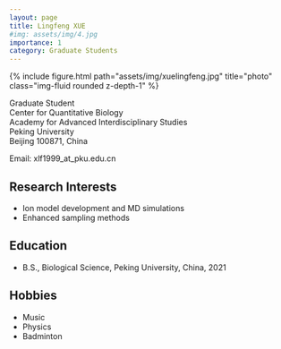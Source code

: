 ```yaml
---
layout: page
title: Lingfeng XUE
#img: assets/img/4.jpg
importance: 1
category: Graduate Students
---
```


<div class="row">
    <div class="col-sm-4 mt-3 mt-md-0">
        {% include figure.html path="assets/img/xuelingfeng.jpg" title="photo" class="img-fluid rounded z-depth-1" %}
    </div>
</div>

Graduate Student  
Center for Quantitative Biology  
Academy for Advanced Interdisciplinary Studies  
Peking University  
Beijing 100871, China

Email: xlf1999_at_pku.edu.cn

## Research Interests

- Ion model development and MD simulations
- Enhanced sampling methods

## Education

- B.S., Biological Science, Peking University, China, 2021

## Hobbies

- Music
- Physics
- Badminton
